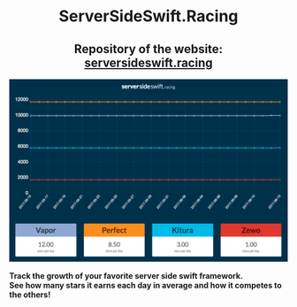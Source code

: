 <center>
<h1>ServerSideSwift.Racing</h1>
<h2>Repository of the website: <a href="http://www.serversideswift.racing" target="_blank">serversideswift.racing</a></h2>
</center>

![From](./repostuff/serversideswiftracing.png)

<b>Track the growth of your favorite server side swift framework. <br />
See how many stars it earns each day in average and how it competes to the others!</b>
